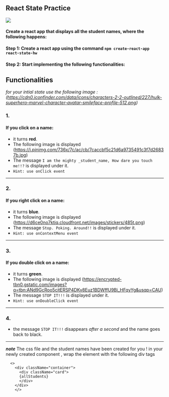 
## React State Practice

![](https://66.media.tumblr.com/70cd59c666abdc6ae0e12a5fcbbfbe96/tumblr_nti3ongAp31uev087o2_400.gif)

#### Create a react app that displays all the student names, where the following happens:

#### Step 1: Create a react app using the command `npm create-react-app react-state-hw`

#### Step 2: Start implementing the following functionalities: 

## Functionalities  

*for your intial state use the following image :
(https://cdn0.iconfinder.com/data/icons/characters-2-2-outlined/227/hulk-superhero-marvel-character-avatar-smileface-profile-512.png)*

### 1.

   #### If you click on a name:
   - it turns **red**.
   - The following image is displayed (https://i.pinimg.com/736x/7c/ac/cb/7caccbf5c21d6a9735491c3f7d26837b.jpg)
   - The message `I am the mighty _student_name, How dare you touch me!!?` is displayed under it. 
   - `Hint: use onClick event ` 
   
___
### 2.

   #### If you right click on a name:
   - it turns **blue**. 
   - The following image is displayed (https://d6ce0no7ktiq.cloudfront.net/images/stickers/485t.png)
   - The message `Stop. Poking. Around!!` is displayed under it. 
   - `Hint: use onContextMenu event ` 
___

### 3.

  #### If you double click on a name:
  - it turns **green**.
  - The following image is displayed (https://encrypted-tbn0.gstatic.com/images?q=tbn:ANd9GcRoo5citERSP4DKv8Euz1BDWffU9Bi_HFqyYg&usqp=CAU)
  - The message `STOP IT!!!`  is displayed under it.
  - `Hint: use onDoubleClick event ` 
   
____


### 4.

   - the message `STOP IT!!!` disappears *after a second* and the name goes back to black.

____




***note*** The css file and the student names have been created for you ! 
in your newly created component , wrap the element with the following div tags 

```
  <>
    <div className="container">
      <div className="card">
      {allStudents}
      </div>
    </div>
    </>
```
